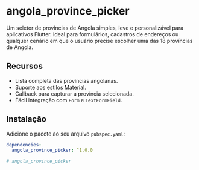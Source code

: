 # angola_province_picker

Um seletor de províncias de Angola simples, leve e personalizável para aplicativos Flutter. 
Ideal para formulários, cadastros de endereços ou qualquer cenário em que 
o usuário precise escolher uma das 18 províncias de Angola.

## Recursos

- Lista completa das províncias angolanas.
- Suporte aos estilos Material.
- Callback para capturar a província selecionada.
- Fácil integração com `Form` e `TextFormField`.


## Instalação

Adicione o pacote ao seu arquivo `pubspec.yaml`:

```yaml
dependencies:
  angola_province_picker: ^1.0.0

# angola_province_picker
